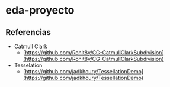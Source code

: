 # eda-proyecto


## Referencias

* Catmull Clark
  * [https://github.com/Rohit8y/CG-CatmullClarkSubdivision](https://github.com/Rohit8y/CG-CatmullClarkSubdivision)
* Tesselation
  * [https://github.com/jadkhoury/TessellationDemo](https://github.com/jadkhoury/TessellationDemo)
